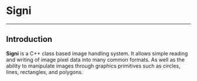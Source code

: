 # Signi #

---

## Introduction ##

**Signi** is a C++ class based image handling system. It allows simple reading
and writing of image pixel data into many common formats. As well as the
ability to manipulate images through graphics primitives such as circles,
lines, rectangles, and polygons.
